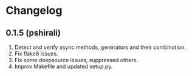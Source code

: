 # Changelog

0.1.5 (pshirali)
--------------

1. Detect and verify async methods, generators and their combination.
1. Fix flake8 issues.
1. Fix some deepsource issues, suppressed others.
1. Improv Makefile and updated setup.py.
